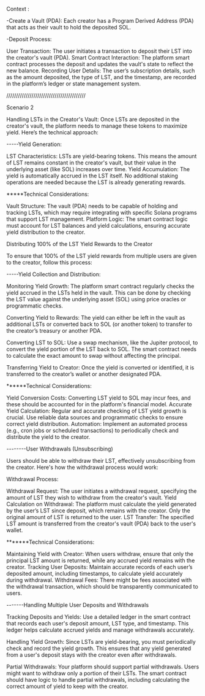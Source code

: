 Context :

-Create a Vault (PDA): Each creator has a Program Derived Address (PDA) that acts as their vault to hold the deposited SOL.

-Deposit Process: 

User Transaction: The user initiates a transaction to deposit their LST into the creator's vault (PDA).
Smart Contract Interaction: The platform smart contract processes the deposit and updates the vault's state to reflect the new balance.
Recording User Details: The user’s subscription details, such as the amount deposited, the type of LST, and the timestamp, are recorded in the platform’s ledger or state management system.

/////////////////////////////////////////

Scenario 2

Handling LSTs in the Creator's Vault:
Once LSTs are deposited in the creator's vault, the platform needs to manage these tokens to maximize yield. Here’s the technical approach:


-----Yield Generation:

LST Characteristics: LSTs are yield-bearing tokens. This means the amount of LST remains constant in the creator's vault, but their value in the underlying asset (like SOL) increases over time.
Yield Accumulation: The yield is automatically accrued in the LST itself. No additional staking operations are needed because the LST is already generating rewards.


*****Technical Considerations:

Vault Structure: The vault (PDA) needs to be capable of holding and tracking LSTs, which may require integrating with specific Solana programs that support LST management.
Platform Logic: The smart contract logic must account for LST balances and yield calculations, ensuring accurate yield distribution to the creator.


Distributing 100% of the LST Yield Rewards to the Creator

To ensure that 100% of the LST yield rewards from multiple users are given to the creator, follow this process:

-----Yield Collection and Distribution:

Monitoring Yield Growth: The platform smart contract regularly checks the yield accrued in the LSTs held in the vault. This can be done by checking the LST value against the underlying asset (SOL) using price oracles or programmatic checks.

Converting Yield to Rewards: The yield can either be left in the vault as additional LSTs or converted back to SOL (or another token) to transfer to the creator’s treasury or another PDA.

Converting LST to SOL: Use a swap mechanism, like the Jupiter protocol, to convert the yield portion of the LST back to SOL. The smart contract needs to calculate the exact amount to swap without affecting the principal.

Transferring Yield to Creator: Once the yield is converted or identified, it is transferred to the creator’s wallet or another designated PDA.


******Technical Considerations:

Yield Conversion Costs: Converting LST yield to SOL may incur fees, and these should be accounted for in the platform's financial model.
Accurate Yield Calculation: Regular and accurate checking of LST yield growth is crucial. Use reliable data sources and programmatic checks to ensure correct yield distribution.
Automation: Implement an automated process (e.g., cron jobs or scheduled transactions) to periodically check and distribute the yield to the creator.

--------User Withdrawals (Unsubscribing)


Users should be able to withdraw their LST, effectively unsubscribing from the creator. Here's how the withdrawal process would work:

Withdrawal Process:

Withdrawal Request: The user initiates a withdrawal request, specifying the amount of LST they wish to withdraw from the creator's vault.
Yield Calculation on Withdrawal: The platform must calculate the yield generated by the user’s LST since deposit, which remains with the creator. Only the original amount of LST is returned to the user.
LST Transfer: The specified LST amount is transferred from the creator's vault (PDA) back to the user's wallet.

*******Technical Considerations:

Maintaining Yield with Creator: When users withdraw, ensure that only the principal LST amount is returned, while any accrued yield remains with the creator.
Tracking User Deposits: Maintain accurate records of each user’s deposited amount, including timestamps, to calculate yield accurately during withdrawal.
Withdrawal Fees: There might be fees associated with the withdrawal transaction, which should be transparently communicated to users.


-------Handling Multiple User Deposits and Withdrawals

Tracking Deposits and Yields: Use a detailed ledger in the smart contract that records each user's deposit amount, LST type, and timestamp. This ledger helps calculate accrued yields and manage withdrawals accurately.

Handling Yield Growth: Since LSTs are yield-bearing, you must periodically check and record the yield growth. This ensures that any yield generated from a user's deposit stays with the creator even after withdrawals.

Partial Withdrawals: Your platform should support partial withdrawals. Users might want to withdraw only a portion of their LSTs. The smart contract should have logic to handle partial withdrawals, including calculating the correct amount of yield to keep with the creator.



